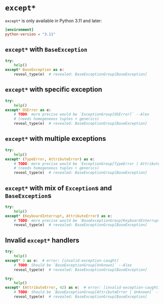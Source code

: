 # `except*`

`except*` is only available in Python 3.11 and later:

```toml
[environment]
python-version = "3.11"
```

## `except*` with `BaseException`

```py
try:
    help()
except* BaseException as e:
    reveal_type(e)  # revealed: BaseExceptionGroup[BaseException]
```

## `except*` with specific exception

```py
try:
    help()
except* OSError as e:
    # TODO: more precise would be `ExceptionGroup[OSError]` --Alex
    # (needs homogeneous tuples + generics)
    reveal_type(e)  # revealed: BaseExceptionGroup[BaseException]
```

## `except*` with multiple exceptions

```py
try:
    help()
except* (TypeError, AttributeError) as e:
    # TODO: more precise would be `ExceptionGroup[TypeError | AttributeError]` --Alex
    # (needs homogeneous tuples + generics)
    reveal_type(e)  # revealed: BaseExceptionGroup[BaseException]
```

## `except*` with mix of `Exception`s and `BaseException`s

```py
try:
    help()
except* (KeyboardInterrupt, AttributeError) as e:
    # TODO: more precise would be `BaseExceptionGroup[KeyboardInterrupt | AttributeError]` --Alex
    reveal_type(e)  # revealed: BaseExceptionGroup[BaseException]
```

## Invalid `except*` handlers

```py
try:
    help()
except* 3 as e:  # error: [invalid-exception-caught]
    # TODO: Should be `BaseExceptionGroup[Unknown]` --Alex
    reveal_type(e)  # revealed: BaseExceptionGroup[BaseException]

try:
    help()
except* (AttributeError, 42) as e:  # error: [invalid-exception-caught]
    # TODO: Should be `BaseExceptionGroup[AttributeError | Unknown]` --Alex
    reveal_type(e)  # revealed: BaseExceptionGroup[BaseException]
```
